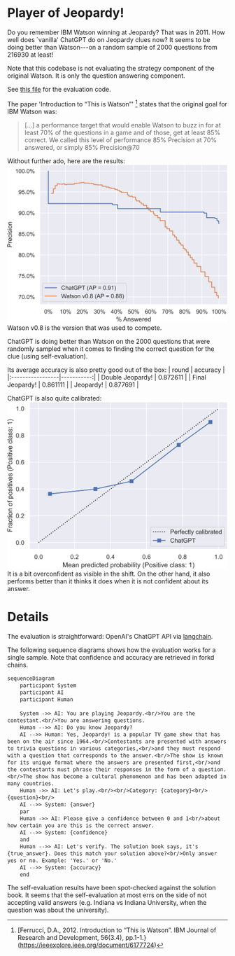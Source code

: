 # Player of Jeopardy!

Do you remember IBM Watson winning at Jeopardy? That was in 2011. How well does `vanilla' ChatGPT do on Jeopardy clues now? It seems to be doing better than Watson---on a random sample of 2000 questions from 216930 at least!

Note that this codebase is not evaluating the strategy component of the original Watson. It is only the question answering component.

See [this file](evaluation.py) for the evaluation code.

The paper 'Introduction to “This is Watson”' [^1] states that the original goal for IBM Watson was:

> [...] a performance
target that would enable Watson to buzz in for at least 70%
of the questions in a game and of those, get at least 85%
correct. We called this level of performance 85% Precision
at 70% answered, or simply 85% Precision@70

Without further ado, here are the results:
![](chatgpt_watson_v0.8_precision_recall.svg)
Watson v0.8 is the version that was used to compete.

ChatGPT is doing better than Watson on the 2000 questions that were randomly sampled when it comes to finding the correct question for the clue (using self-evaluation).

Its average accuracy is also pretty good out of the box:
| round            |   accuracy |
|:-----------------|-----------:|
| Double Jeopardy! |   0.872611 |
| Final Jeopardy!  |   0.861111 |
| Jeopardy!        |   0.877691 |

ChatGPT is also quite calibrated:
![](chatgpt_calibration.svg)
It is a bit overconfident as visible in the shift. On the other hand, it also performs better than it thinks it does when it is not confident about its answer.

[^1]: [Ferrucci, D.A., 2012. Introduction to “This is Watson”. IBM Journal of Research and Development, 56(3.4), pp.1-1.}(https://ieeexplore.ieee.org/document/6177724)

# Details

The evaluation is straightforward:
OpenAI's ChatGPT API via [langchain](https://github.com/hwchase17/langchain).

The following sequence diagrams shows how the evaluation works for a single sample. Note that confidence and accuracy are retrieved in forkd chains.

```mermaid
sequenceDiagram
    participant System
    participant AI
    participant Human

    System ->> AI: You are playing Jeopardy.<br/>You are the contestant.<br/>You are answering questions.
    Human -->> AI: Do you know Jeopardy?
    AI -->> Human: Yes, Jeopardy! is a popular TV game show that has been on the air since 1964.<br/>Contestants are presented with answers to trivia questions in various categories,<br/>and they must respond with a question that corresponds to the answer.<br/>The show is known for its unique format where the answers are presented first,<br/>and the contestants must phrase their responses in the form of a question.<br/>The show has become a cultural phenomenon and has been adapted in many countries.
    Human ->> AI: Let's play.<br/><br/>Category: {category}<br/>{question}<br/>
    AI -->> System: {answer}
    par 
    Human ->> AI: Please give a confidence between 0 and 1<br/>about how certain you are this is the correct answer.
    AI -->> System: {confidence}
    and
    Human -->> AI: Let's verify. The solution book says, it's {true_answer}. Does this match your solution above?<br/>Only answer yes or no. Example: 'Yes.' or 'No.'
    AI -->> System: {accuracy}
    end
```

The self-evaluation results have been spot-checked against the solution book. It seems that the self-evaluation at most errs on the side of not accepting valid answers (e.g. Indiana vs Indiana University, when the question was about the university).


